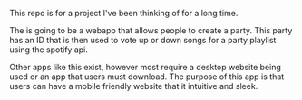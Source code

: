 This repo is for a project I've been thinking of for a long time.

The is going to be a webapp that allows people to create a party. This party has an ID that is then used to vote up or down songs for a party playlist using the spotify api.

Other apps like this exist, however most require a desktop website being used or an app that users must download. The purpose of this app is that users can have a mobile friendly website that it intuitive and sleek.
